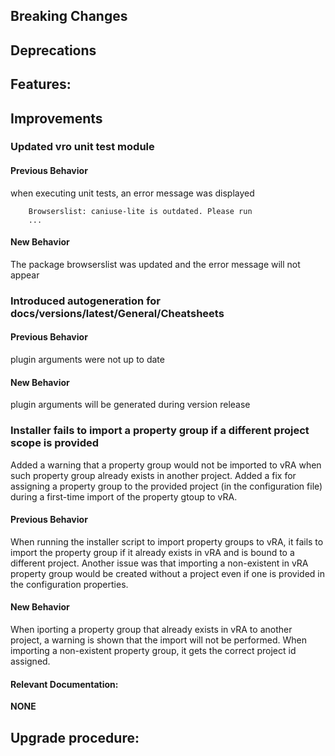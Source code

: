 [//]: # (VERSION_PLACEHOLDER DO NOT DELETE)
[//]: # (Used when working on a new release. Placed together with the Version.md)
[//]: # (Nothing here is optional. If a step must not be performed, it must be said so)
[//]: # (Do not fill the version, it will be done automatically)
[//]: # (Quick Intro to what is the focus of this release)

## Breaking Changes
[//]: # (### *Breaking Change*)
[//]: # (Describe the breaking change AND explain how to resolve it)
[//]: # (You can utilize internal links /e.g. link to the upgrade procedure, link to the improvement|deprecation that introduced this/)



## Deprecations
[//]: # (### *Deprecation*)
[//]: # (Explain what is deprecated and suggest alternatives)

[//]: # (Features -> New Functionality)
## Features:
[//]: # (### *Feature Name*)
[//]: # (Describe the feature)
[//]: # (Optional But higlhy recommended Specify *NONE* if missing)
[//]: # (#### Relevant Documentation:)



[//]: # (Improvements -> Bugfixes/hotfixes or general improvements)
## Improvements
[//]: # (### *Improvement Name* )
[//]: # (Talk ONLY regarding the improvement)
[//]: # (Optional But higlhy recommended)
[//]: # (#### Previous Behavior)
[//]: # (Explain how it used to behave, regarding to the change)
[//]: # (Optional But higlhy recommended)
[//]: # (#### New Behavior)
[//]: # (Explain how it behaves now, regarding to the change)
[//]: # (Optional But higlhy recommended Specify *NONE* if missing)
[//]: # (#### Relevant Documentation:)

### Updated vro unit test module

#### Previous Behavior
when executing unit tests, an error message was displayed

```
    Browserslist: caniuse-lite is outdated. Please run
    ...
``` 

#### New Behavior
The package browserslist was updated and the error message will not appear

### Introduced autogeneration for docs/versions/latest/General/Cheatsheets

#### Previous Behavior
plugin arguments were not up to date

#### New Behavior
plugin arguments will be generated during version release

### Installer fails to import a property group if a different project scope is provided
Added a warning that a property group would not be imported to vRA when such property group already exists in another project.
Added a fix for assigning a property group to the provided project (in the configuration file) during a first-time import of the property gtoup to vRA.

#### Previous Behavior
When running the installer script to import property groups to vRA, it fails to import the property group if it already exists in vRA and is bound to a different project. Another issue was that importing a non-existent in vRA property group would be created without a project even if one is provided in the configuration properties.

#### New Behavior
When iporting a property group that already exists in vRA to another project, a warning is shown that the import will not be performed. When importing a non-existent property group, it gets the correct project id assigned.

#### Relevant Documentation:
**NONE**


## Upgrade procedure:
[//]: # (Explain in details if something needs to be done)

[//]: # (## Changelog:)
[//]: # (Pull request links)
